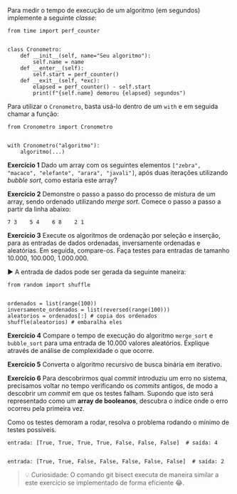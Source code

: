 Para medir o tempo de execução de um algoritmo (em segundos) implemente a seguinte _classe_:

    from time import perf_counter
    
    
    class Cronometro:
        def __init__(self, name="Seu algoritmo"):
            self.name = name
        def __enter__(self):
            self.start = perf_counter()
        def __exit__(self, *exc):
            elapsed = perf_counter() - self.start
            print(f"{self.name} demorou {elapsed} segundos")

Para utilizar o `Cronometro`, basta usá-lo dentro de um `with` e em seguida chamar a função:

    from Cronometro import Cronometro
    
    
    with Cronometro("algoritmo"):
        algoritmo(...)
    

**Exercício 1** Dado um array com os seguintes elementos `["zebra", "macaco", "elefante", "arara", "javali"]`, após duas iterações utilizando _bubble sort_, como estaria este array?

**Exercício 2** Demonstre o passo a passo do processo de mistura de um array, sendo ordenado utilizando _merge sort_. Comece o passo a passo a partir da linha abaixo:

    7 3    5 4    6 8    2 1

**Exercício 3** Execute os algoritmos de ordenação por seleção e inserção, para as entradas de dados ordenadas, inversamente ordenadas e aleatórias. Em seguida, compare-os. Faça testes para entradas de tamanho 10.000, 100.000, 1.000.000.

▶️ A entrada de dados pode ser gerada da seguinte maneira:

    from random import shuffle
    
    
    ordenados = list(range(100))
    inversamente_ordenados = list(reversed(range(100)))
    aleatorios = ordenados[:] # copia dos ordenados
    shuffle(aleatorios) # embaralha eles

**Exercício 4** Compare o tempo de execução do algoritmo `merge_sort` e `bubble_sort` para uma entrada de 10.000 valores aleatórios. Explique através de análise de complexidade o que ocorre.

**Exercício 5** Converta o algoritmo recursivo de busca binária em iterativo.

**Exercício 6** Para descobrirmos qual _commit_ introduziu um erro no sistema, precisamos voltar no tempo verificando os _commits_ antigos, de modo a descobrir um _commit_ em que os testes falham. Supondo que isto será representado como um **array de booleanos**, descubra o índice onde o erro ocorreu pela primeira vez.

Como os testes demoram a rodar, resolva o problema rodando o mínimo de testes possíveis.

    entrada: [True, True, True, True, False, False, False]  # saída: 4
    
    
    entrada: [True, True, False, False, False, False, False]  # saída: 2

> 💡 Curiosidade: O comando git bisect executa de maneira similar a este exercício se implementado de forma eficiente 😂.
